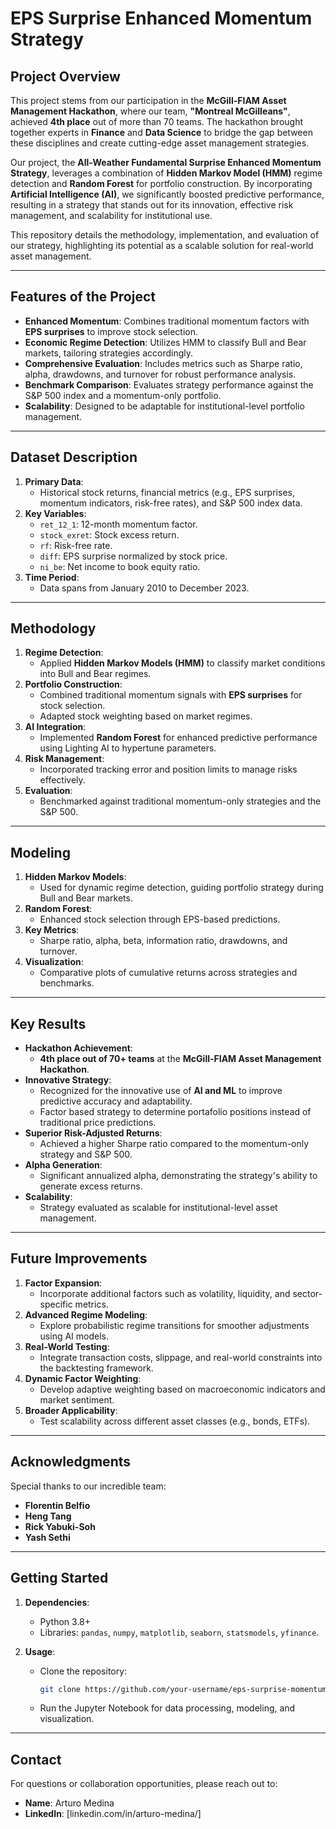 # EPS Surprise Enhanced Momentum Strategy

## Project Overview
This project stems from our participation in the **McGill-FIAM Asset Management Hackathon**, where our team, **"Montreal McGilleans"**, achieved **4th place** out of more than 70 teams. 
The hackathon brought together experts in **Finance** and **Data Science** to bridge the gap between these disciplines and create cutting-edge asset management strategies.

Our project, the **All-Weather Fundamental Surprise Enhanced Momentum Strategy**, leverages a combination of **Hidden Markov Model (HMM)** regime detection and **Random Forest** 
for portfolio construction. By incorporating **Artificial Intelligence (AI)**, we significantly boosted predictive performance, resulting in a strategy that stands out for its innovation, 
effective risk management, and scalability for institutional use.

This repository details the methodology, implementation, and evaluation of our strategy, highlighting its potential as a scalable solution for real-world asset management.

---

## Features of the Project
- **Enhanced Momentum**: Combines traditional momentum factors with **EPS surprises** to improve stock selection.
- **Economic Regime Detection**: Utilizes HMM to classify Bull and Bear markets, tailoring strategies accordingly.
- **Comprehensive Evaluation**: Includes metrics such as Sharpe ratio, alpha, drawdowns, and turnover for robust performance analysis.
- **Benchmark Comparison**: Evaluates strategy performance against the S&P 500 index and a momentum-only portfolio.
- **Scalability**: Designed to be adaptable for institutional-level portfolio management.

---

## Dataset Description
1. **Primary Data**: 
   - Historical stock returns, financial metrics (e.g., EPS surprises, momentum indicators, risk-free rates), and S&P 500 index data.
2. **Key Variables**:
   - `ret_12_1`: 12-month momentum factor.
   - `stock_exret`: Stock excess return.
   - `rf`: Risk-free rate.
   - `diff`: EPS surprise normalized by stock price.
   - `ni_be`: Net income to book equity ratio.
3. **Time Period**:
   - Data spans from January 2010 to December 2023.

---

## Methodology
1. **Regime Detection**:
   - Applied **Hidden Markov Models (HMM)** to classify market conditions into Bull and Bear regimes.
2. **Portfolio Construction**:
   - Combined traditional momentum signals with **EPS surprises** for stock selection.
   - Adapted stock weighting based on market regimes.
3. **AI Integration**:
   - Implemented **Random Forest** for enhanced predictive performance using Lighting AI to hypertune parameters.
4. **Risk Management**:
   - Incorporated tracking error and position limits to manage risks effectively.
5. **Evaluation**:
   - Benchmarked against traditional momentum-only strategies and the S&P 500.

---

## Modeling
1. **Hidden Markov Models**:
   - Used for dynamic regime detection, guiding portfolio strategy during Bull and Bear markets.
2. **Random Forest**:
   - Enhanced stock selection through EPS-based predictions.
3. **Key Metrics**:
   - Sharpe ratio, alpha, beta, information ratio, drawdowns, and turnover.
4. **Visualization**:
   - Comparative plots of cumulative returns across strategies and benchmarks.

---

## Key Results
- **Hackathon Achievement**:
   - **4th place out of 70+ teams** at the **McGill-FIAM Asset Management Hackathon**.
- **Innovative Strategy**:
   - Recognized for the innovative use of **AI and ML** to improve predictive accuracy and adaptability.
   - Factor based strategy to determine portafolio positions instead of traditional price predictions. 
- **Superior Risk-Adjusted Returns**:
   - Achieved a higher Sharpe ratio compared to the momentum-only strategy and S&P 500.
- **Alpha Generation**:
   - Significant annualized alpha, demonstrating the strategy's ability to generate excess returns.
- **Scalability**:
   - Strategy evaluated as scalable for institutional-level asset management.

---

## Future Improvements
1. **Factor Expansion**:
   - Incorporate additional factors such as volatility, liquidity, and sector-specific metrics.
2. **Advanced Regime Modeling**:
   - Explore probabilistic regime transitions for smoother adjustments using AI models.
3. **Real-World Testing**:
   - Integrate transaction costs, slippage, and real-world constraints into the backtesting framework.
4. **Dynamic Factor Weighting**:
   - Develop adaptive weighting based on macroeconomic indicators and market sentiment.
5. **Broader Applicability**:
   - Test scalability across different asset classes (e.g., bonds, ETFs).

---

## Acknowledgments
Special thanks to our incredible team:
- **Florentin Belfio**
- **Heng Tang**
- **Rick Yabuki-Soh**
- **Yash Sethi**

---

## Getting Started
1. **Dependencies**:
   - Python 3.8+
   - Libraries: `pandas`, `numpy`, `matplotlib`, `seaborn`, `statsmodels`, `yfinance`.

2. **Usage**:
   - Clone the repository:
     ```bash
     git clone https://github.com/your-username/eps-surprise-momentum-strategy.git
     ```
   - Run the Jupyter Notebook for data processing, modeling, and visualization.

---

## Contact
For questions or collaboration opportunities, please reach out to:
- **Name**: Arturo Medina
- **LinkedIn**: [linkedin.com/in/arturo-medina/]
